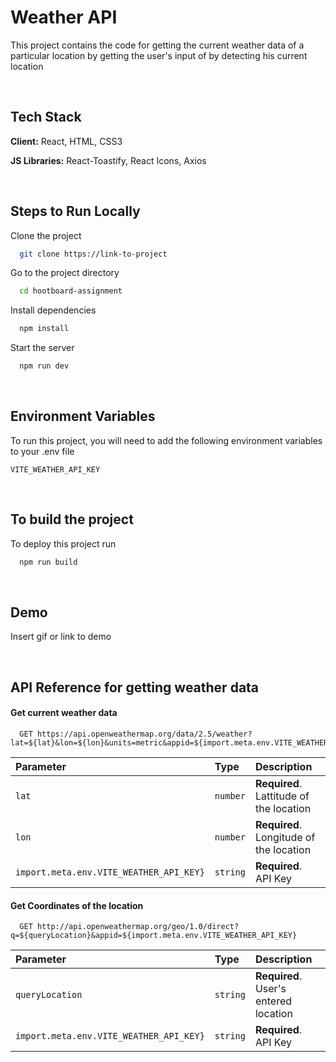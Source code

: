 # Weather API

This project contains the code for getting the current weather data of a particular location by getting the user's input of by detecting his current location

&nbsp;

## Tech Stack

**Client:** React, HTML, CSS3

**JS Libraries:** React-Toastify, React Icons, Axios

&nbsp;

## Steps to Run Locally

Clone the project

```bash
  git clone https://link-to-project
```

Go to the project directory

```bash
  cd hootboard-assignment
```

Install dependencies

```bash
  npm install
```

Start the server

```bash
  npm run dev
```

&nbsp;

## Environment Variables

To run this project, you will need to add the following environment variables to your .env file

`VITE_WEATHER_API_KEY`

&nbsp;

## To build the project

To deploy this project run

```bash
  npm run build
```

&nbsp;

## Demo

Insert gif or link to demo

&nbsp;

## API Reference for getting weather data

#### Get current weather data

```http
  GET https://api.openweathermap.org/data/2.5/weather?lat=${lat}&lon=${lon}&units=metric&appid=${import.meta.env.VITE_WEATHER_API_KEY}
```

| Parameter                               | Type     | Description                             |
| :-------------------------------------- | :------- | :-------------------------------------- |
| `lat`                                   | `number` | **Required**. Lattitude of the location |
| `lon`                                   | `number` | **Required**. Longitude of the location |
| `import.meta.env.VITE_WEATHER_API_KEY}` | `string` | **Required**. API Key                   |

#### Get Coordinates of the location

```http
  GET http://api.openweathermap.org/geo/1.0/direct?q=${queryLocation}&appid=${import.meta.env.VITE_WEATHER_API_KEY}
```

| Parameter                               | Type     | Description                           |
| :-------------------------------------- | :------- | :------------------------------------ |
| `queryLocation`                         | `string` | **Required**. User's entered location |
| `import.meta.env.VITE_WEATHER_API_KEY}` | `string` | **Required**. API Key                 |
